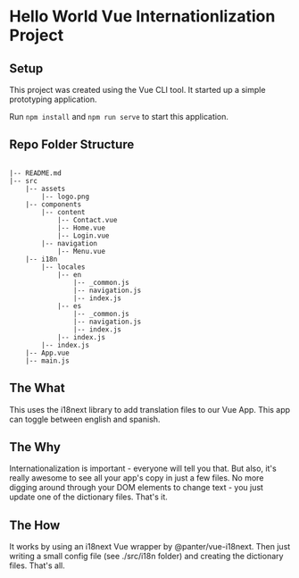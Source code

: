 # Hello World Vue Internationlization Project

## Setup

This project was created using the Vue CLI tool. It started up a simple prototyping application.

Run `npm install` and `npm run serve` to start this application.

## Repo Folder Structure

```text

|-- README.md
|-- src
    |-- assets
        |-- logo.png
    |-- components
        |-- content
            |-- Contact.vue
            |-- Home.vue
            |-- Login.vue
        |-- navigation
            |-- Menu.vue
    |-- i18n
        |-- locales
            |-- en
                |-- _common.js
                |-- navigation.js
                |-- index.js
            |-- es
                |-- _common.js
                |-- navigation.js
                |-- index.js
            |-- index.js
        |-- index.js
    |-- App.vue
    |-- main.js
```

## The What

This uses the i18next library to add translation files to our Vue App. This app can toggle between english and spanish.

## The Why

Internationalization is important - everyone will tell you that. But also, it's really awesome to see all your app's copy in just a few files. No more digging around through your DOM elements to change text - you just update one of the dictionary files. That's it.

## The How

It works by using an i18next Vue wrapper by @panter/vue-i18next. Then just writing a small config file (see ./src/i18n folder) and creating the dictionary files. That's all.